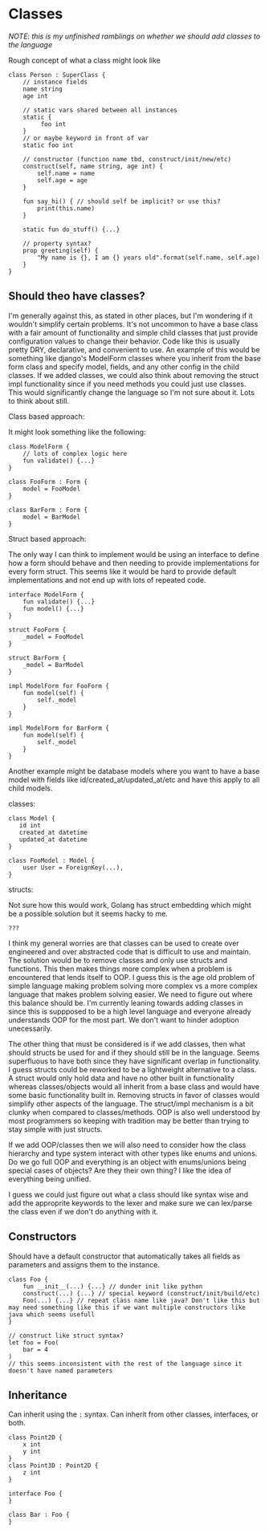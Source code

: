 # Classes

*NOTE: this is my unfinished ramblings on whether we should add classes to the language*

Rough concept of what a class might look like
```
class Person : SuperClass {
    // instance fields
    name string
    age int

    // static vars shared between all instances
    static {
         foo int
    }
    // or maybe keyword in front of var
    static foo int

    // constructor (function name tbd, construct/init/new/etc)
    construct(self, name string, age int) {
        self.name = name
        self.age = age
    }

    fun say_hi() { // should self be implicit? or use this?
        print(this.name)
    }

    static fun do_stuff() {...}

    // property syntax?
    prop greeting(self) {
        "My name is {}, I am {} years old".format(self.name, self.age)
    }
}
```

## Should theo have classes?
I'm generally against this, as stated in other places, but I'm wondering if it wouldn't simplify certain problems.
It's not uncommon to have a base class with a fair amount of functionality and simple child classes that just provide configuration values to change their behavior.
Code like this is usually pretty DRY, declarative, and convenient to use.
An example of this would be something like django's ModelForm classes where you inherit from the base form class and specify model, fields, and any other config in the child classes.
If we added classes, we could also think about removing the struct impl functionality since if you need methods you could just use classes.
This would significantly change the language so I'm not sure about it.
Lots to think about still.

Class based approach:

It might look something like the following:
```
class ModelForm {
    // lots of complex logic here
    fun validate() {...}
}

class FooForm : Form {
    model = FooModel
}

class BarForm : Form {
    model = BarModel
}
```

Struct based approach:

The only way I can think to implement would be using an interface to define how a form should behave and then needing to provide implementations for every form struct.
This seems like it would be hard to provide default implementations and not end up with lots of repeated code.
```
interface ModelForm {
    fun validate() {...}
    fun model() {...}
}

struct FooForm {
    _model = FooModel
}

struct BarForm {
    _model = BarModel
}

impl ModelForm for FooForm {
    fun model(self) {
        self._model
    }
}

impl ModelForm for BarForm {
    fun model(self) {
        self._model
    }
}
```

Another example might be database models where you want to have a base model with fields like id/created_at/updated_at/etc and have this apply to all child models.

classes:
```
class Model {
   id int
   created_at datetime
   updated_at datetime
}

class FooModel : Model {
    user User = ForeignKey(...),
}
```

structs:

Not sure how this would work, Golang has struct embedding which might be a possible solution but it seems hacky to me.
```
???
```

I think my general worries are that classes can be used to create over engineered and over abstracted code that is difficult to use and maintain.
The solution would be to remove classes and only use structs and functions.
This then makes things more complex when a problem is encountered that lends itself to OOP.
I guess this is the age old problem of simple language making problem solving more complex vs a more complex language that makes problem solving easier.
We need to figure out where this balance should be.
I'm currently leaning towards adding classes in since this is suppposed to be a high level language and everyone already understands OOP for the most part.
We don't want to hinder adoption unecessarily.

The other thing that must be considered is if we add classes, then what should structs be used for and if they should still be in the language.
Seems superfluous to have both since they have significant overlap in functionality.
I guess structs could be reworked to be a lightweight alternative to a class.
A struct would only hold data and have no other built in functionality whereas classes/objects would all inherit from a base class and would have some basic functionality built in.
Removing structs in favor of classes would simplify other aspects of the language.
The struct/impl mechanism is a bit clunky when compared to classes/methods.
OOP is also well understood by most programmers so keeping with tradition may be better than trying to stay simple with just structs.

If we add OOP/classes then we will also need to consider how the class hierarchy and type system interact with other types like enums and unions.
Do we go full OOP and everything is an object with enums/unions being special cases of objects?
Are they their own thing?
I like the idea of everything being unified.

I guess we could just figure out what a class should like syntax wise and add the approprite keywords to the lexer and make sure we can lex/parse the class even if we don't do anything with it.

## Constructors
Should have a default constructor that automatically takes all fields as parameters and assigns them to the instance.
```
class Foo {
    fun __init__(...) {...} // dunder init like python
    construct(...) {...} // special keyword (construct/init/build/etc)
    Foo(...) {...} // repeat class name like java? Don't like this but may need something like this if we want multiple constructors like java which seems usefull
}

// construct like struct syntax?
let foo = Foo(
    bar = 4
)
// this seems inconsistent with the rest of the language since it doesn't have named parameters
```

## Inheritance
Can inherit using the `:` syntax.
Can inherit from other classes, interfaces, or both.
```
class Point2D {
    x int
    y int
}
class Point3D : Point2D {
    z int
}

interface Foo {
}

class Bar : Foo {
}
```
